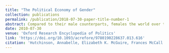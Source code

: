```yaml
---
title: "The Political Economy of Gender"
collection: publications
permalink: /publication/2018-07-30-paper-title-number-1
abstract: Compared to their male counterparts, females the world over typically achieve lower levels of pay, status, and representation. But the patterns of gender gaps in wages and power across countries and across sectors within countries point to systematic and empirically testable propositions about the supply and demand of labor and the bargaining consequences of remuneration. Time constraints on females, on account of socially mandated family work, hinder their advancement in endeavors that put a premium on availability and continuous career investment.
date: 2010-07-30
venue: 'Oxford Research Encyclopedia of Politics'
link: 'https://doi.org/10.1093/acrefore/9780190228637.013.616'
citation: 'Hutchinson, Annabelle, Elizabeth K. McGuire, Frances McCall Rosenbluth, and Hikaru Yamagishi. &quot;The Political Economy of Gender.&quot; <i>Oxford Research Encyclopedia of Politics</i>. 30. Oxford University Press. doi:10.1093/acrefore/9780190228637.013.616'
---
```

